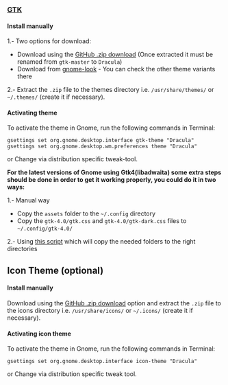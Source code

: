 ### [GTK](https://www.gtk.org/)

#### Install manually

1.- Two options for download:
 - Download using the [GitHub .zip download](https://github.com/dracula/gtk/archive/master.zip) (Once extracted it must be renamed from `gtk-master` to `Dracula`)
 - Download from [gnome-look](https://www.gnome-look.org/p/1687249/) - You can check the other theme variants there
 
2.- Extract the `.zip` file to the themes directory i.e. `/usr/share/themes/` or `~/.themes/` (create it if necessary).

#### Activating theme

To activate the theme in Gnome, run the following commands in Terminal:

```
gsettings set org.gnome.desktop.interface gtk-theme "Dracula"
gsettings set org.gnome.desktop.wm.preferences theme "Dracula"
```

or Change via distribution specific tweak-tool.

**For the latest versions of Gnome using Gtk4(libadwaita) some extra steps should be done in order to get it working properly, you could do it in two ways:**

1.- Manual way
  - Copy the `assets` folder to the `~/.config` directory
  - Copy the `gtk-4.0/gtk.css` and `gtk-4.0/gtk-dark.css` files to `~/.config/gtk-4.0/`

2.- Using [this script](https://github.com/odziom91/libadwaita-theme-changer) which will copy the needed folders to the right directories

## Icon Theme (optional)

#### Install manually

Download using the [GitHub .zip download](https://github.com/dracula/gtk/files/5214870/Dracula.zip) option and extract the `.zip` file to the icons directory i.e. `/usr/share/icons/` or `~/.icons/` (create it if necessary).

#### Activating icon theme

To activate the theme in Gnome, run the following commands in Terminal: 

```
gsettings set org.gnome.desktop.interface icon-theme "Dracula"
```

or Change via distribution specific tweak tool.
